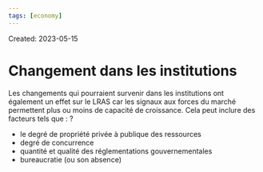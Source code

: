```yaml
---
tags: [economy]
---
```

Created: 2023-05-15

# Changement dans les institutions
Les changements qui pourraient survenir dans les institutions ont également un effet sur le LRAS car les signaux aux forces du marché permettent plus ou moins de capacité de croissance. Cela peut inclure des facteurs tels que :
?
-   le degré de propriété privée à publique des ressources
-   degré de concurrence
-   quantité et qualité des réglementations gouvernementales
-   bureaucratie (ou son absence)
<!--SR:!2024-04-16,49,150-->
